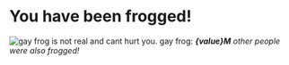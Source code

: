 <script lang="ts">
let value = Math.floor(Math.random() * 999) + 1;
</script>

# You have been frogged!

![gay frog is not real and cant hurt you. gay frog:](https://github.com/Pridecraft-Studios/website/blob/main/static/assets/img/frog/frog.png?raw=true)
**_{value}M_** _other people were also frogged!_
